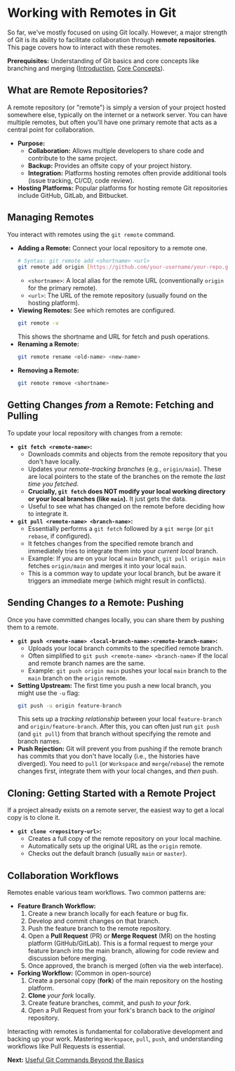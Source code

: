 # Working with Remotes in Git

So far, we've mostly focused on using Git locally. However, a major strength of Git is its ability to facilitate collaboration through **remote repositories**. This page covers how to interact with these remotes.

**Prerequisites:** Understanding of Git basics and core concepts like branching and merging ([Introduction](./git-introduction.md), [Core Concepts](./git-core-concepts.md)).

## What are Remote Repositories?

A remote repository (or "remote") is simply a version of your project hosted somewhere else, typically on the internet or a network server. You can have multiple remotes, but often you'll have one primary remote that acts as a central point for collaboration.

- **Purpose:**
    - **Collaboration:** Allows multiple developers to share code and contribute to the same project.
    - **Backup:** Provides an offsite copy of your project history.
    - **Integration:** Platforms hosting remotes often provide additional tools (issue tracking, CI/CD, code review).
- **Hosting Platforms:** Popular platforms for hosting remote Git repositories include GitHub, GitLab, and Bitbucket.

## Managing Remotes

You interact with remotes using the `git remote` command.

- **Adding a Remote:** Connect your local repository to a remote one.
    ```bash
    # Syntax: git remote add <shortname> <url>
    git remote add origin [https://github.com/your-username/your-repo.git](https://github.com/your-username/your-repo.git)
    ```
    * `<shortname>`: A local alias for the remote URL (conventionally `origin` for the primary remote).
    * `<url>`: The URL of the remote repository (usually found on the hosting platform).
- **Viewing Remotes:** See which remotes are configured.
    ```bash
    git remote -v
    ```
    This shows the shortname and URL for fetch and push operations.
- **Renaming a Remote:**
    ```bash
    git remote rename <old-name> <new-name>
    ```
- **Removing a Remote:**
    ```bash
    git remote remove <shortname>
    ```

## Getting Changes *from* a Remote: Fetching and Pulling

To update your local repository with changes from a remote:

- **`git fetch <remote-name>`:**
    - Downloads commits and objects from the remote repository that you don't have locally.
    - Updates your *remote-tracking branches* (e.g., `origin/main`). These are local pointers to the state of the branches on the remote *the last time you fetched*.
    - **Crucially, `git fetch` does NOT modify your local working directory or your local branches (like `main`).** It just gets the data.
    - Useful to see what has changed on the remote before deciding how to integrate it.
- **`git pull <remote-name> <branch-name>`:**
    - Essentially performs a `git fetch` followed by a `git merge` (or `git rebase`, if configured).
    - It fetches changes from the specified remote branch and immediately tries to integrate them into your *current local* branch.
    - Example: If you are on your local `main` branch, `git pull origin main` fetches `origin/main` and merges it into your local `main`.
    - This is a common way to update your local branch, but be aware it triggers an immediate merge (which might result in conflicts).

## Sending Changes *to* a Remote: Pushing

Once you have committed changes locally, you can share them by pushing them to a remote.

- **`git push <remote-name> <local-branch-name>:<remote-branch-name>`:**
    - Uploads your local branch commits to the specified remote branch.
    - Often simplified to `git push <remote-name> <branch-name>` if the local and remote branch names are the same.
    - Example: `git push origin main` pushes your local `main` branch to the `main` branch on the `origin` remote.
- **Setting Upstream:** The first time you push a new local branch, you might use the `-u` flag:
    ```bash
    git push -u origin feature-branch
    ```
    This sets up a *tracking relationship* between your local `feature-branch` and `origin/feature-branch`. After this, you can often just run `git push` (and `git pull`) from that branch without specifying the remote and branch names.
- **Push Rejection:** Git will prevent you from pushing if the remote branch has commits that you don't have locally (i.e., the histories have diverged). You need to `pull` (or `Workspace` and `merge`/`rebase`) the remote changes first, integrate them with your local changes, and *then* push.

## Cloning: Getting Started with a Remote Project

If a project already exists on a remote server, the easiest way to get a local copy is to clone it.

- **`git clone <repository-url>`:**
    - Creates a full copy of the remote repository on your local machine.
    - Automatically sets up the original URL as the `origin` remote.
    - Checks out the default branch (usually `main` or `master`).

## Collaboration Workflows

Remotes enable various team workflows. Two common patterns are:

- **Feature Branch Workflow:**
    1.  Create a new branch locally for each feature or bug fix.
    2.  Develop and commit changes on that branch.
    3.  Push the feature branch to the remote repository.
    4.  Open a **Pull Request** (PR) or **Merge Request** (MR) on the hosting platform (GitHub/GitLab). This is a formal request to merge your feature branch into the main branch, allowing for code review and discussion before merging.
    5.  Once approved, the branch is merged (often via the web interface).
- **Forking Workflow:** (Common in open-source)
    1.  Create a personal copy (**fork**) of the main repository on the hosting platform.
    2.  **Clone** *your fork* locally.
    3.  Create feature branches, commit, and push *to your fork*.
    4.  Open a Pull Request from your fork's branch back to the *original* repository.


Interacting with remotes is fundamental for collaborative development and backing up your work. Mastering `Workspace`, `pull`, `push`, and understanding workflows like Pull Requests is essential.

**Next:** [Useful Git Commands Beyond the Basics](./git-useful-commands.md)
